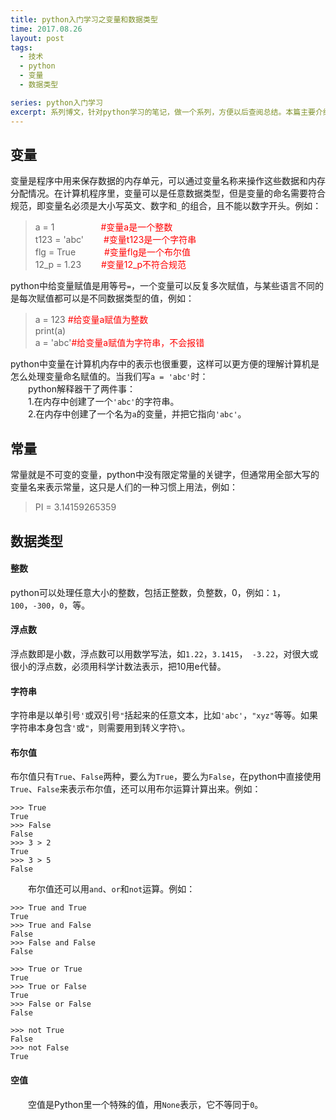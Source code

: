 ```yaml
---
title: python入门学习之变量和数据类型
time: 2017.08.26
layout: post
tags:
  - 技术
  - python
  - 变量
  - 数据类型

series: python入门学习
excerpt: 系列博文，针对python学习的笔记，做一个系列，方便以后查阅总结。本篇主要介绍python开发中的变量和数据类型，对python中常用的变量和数据类型做一个总结。
---
```

## 变量
变量是程序中用来保存数据的内存单元，可以通过变量名称来操作这些数据和内存分配情况。在计算机程序里，变量可以是任意数据类型，但是变量的命名需要符合规范，即变量名必须是大小写英文、数字和```_```的组合，且不能以数字开头。例如：<br/>
> a = 1 &emsp;&emsp;&emsp;&emsp;&emsp;<font color="red">#变量a是一个整数</font><br/>
> t123 = 'abc' &emsp;&emsp;<font color="red">#变量t123是一个字符串</font><br/>
> flg = True &emsp;&emsp;&emsp;<font color="red">#变量flg是一个布尔值</font><br/>
> 12_p = 1.23 &emsp;&emsp;<font color="red">#变量12_p不符合规范</font>

python中给变量赋值是用等号```=```，一个变量可以反复多次赋值，与某些语言不同的是每次赋值都可以是不同数据类型的值，例如：<br/>
> a = 123 <font color="red">#给变量a赋值为整数</font><br/>
> print(a)<br/>
> a = 'abc'<font color="red">#给变量a赋值为字符串，不会报错</font>

python中变量在计算机内存中的表示也很重要，这样可以更方便的理解计算机是怎么处理变量命名赋值的。当我们写```a = 'abc'```时：<br/>
&emsp;&emsp;python解释器干了两件事：<br/>
&emsp;&emsp;1.在内存中创建了一个```'abc'```的字符串。<br/>
&emsp;&emsp;2.在内存中创建了一个名为```a```的变量，并把它指向```'abc'```。
## 常量
常量就是不可变的变量，python中没有限定常量的关键字，但通常用全部大写的变量名来表示常量，这只是人们的一种习惯上用法，例如：<br/>
> PI = 3.14159265359

## 数据类型
#### 整数
python可以处理任意大小的整数，包括正整数，负整数，0，例如：```1```，```100```，```-300```，```0```，等。
#### 浮点数
浮点数即是小数，浮点数可以用数学写法，如```1.22```，```3.1415```，``` -3.22```，对很大或很小的浮点数，必须用科学计数法表示，把10用e代替。<br/>
#### 字符串
字符串是以单引号```'```或双引号```"```括起来的任意文本，比如```'abc'```，```"xyz"```等等。如果字符串本身包含```'```或```"```，则需要用到转义字符```\```。<br/>
#### 布尔值
布尔值只有```True```、```False```两种，要么为```True```，要么为```False```，在python中直接使用```True```、```False```来表示布尔值，还可以用布尔运算计算出来。例如：<br/>
```
>>> True
True
>>> False
False
>>> 3 > 2
True
>>> 3 > 5
False
```
&emsp;&emsp;布尔值还可以用```and```、```or```和```not```运算。例如：<br/>
```
>>> True and True
True
>>> True and False
False
>>> False and False
False

>>> True or True
True
>>> True or False
True
>>> False or False
False

>>> not True
False
>>> not False
True
```
#### 空值
&emsp;&emsp;空值是Python里一个特殊的值，用```None```表示，它不等同于```0```。
